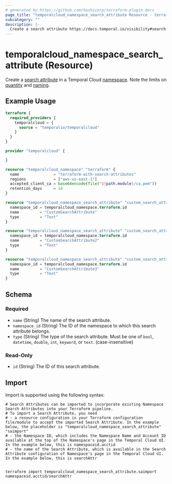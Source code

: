 ```yaml
---
# generated by https://github.com/hashicorp/terraform-plugin-docs
page_title: "temporalcloud_namespace_search_attribute Resource - terraform-provider-temporalcloud"
subcategory: ""
description: |-
  Create a search attribute https://docs.temporal.io/visibility#search-attribute in a Temporal Cloud namespace https://registry.terraform.io/providers/temporalio/temporalcloud/latest/docs/resources/namespace. Note the limits on quantity https://docs.temporal.io/cloud/limits#number-of-custom-search-attributes and naming https://docs.temporal.io/cloud/limits#custom-search-attribute-names.
---
```


# temporalcloud_namespace_search_attribute (Resource)

Create a [search attribute](https://docs.temporal.io/visibility#search-attribute) in a Temporal Cloud [namespace](https://registry.terraform.io/providers/temporalio/temporalcloud/latest/docs/resources/namespace). Note the limits on [quantity](https://docs.temporal.io/cloud/limits#number-of-custom-search-attributes) and [naming](https://docs.temporal.io/cloud/limits#custom-search-attribute-names).

## Example Usage

```terraform
terraform {
  required_providers {
    temporalcloud = {
      source = "temporalio/temporalcloud"
    }
  }
}

provider "temporalcloud" {

}

resource "temporalcloud_namespace" "terraform" {
  name               = "terraform-with-search-attributes"
  regions            = ["aws-us-east-1"]
  accepted_client_ca = base64encode(file("${path.module}/ca.pem"))
  retention_days     = 14
}

resource "temporalcloud_namespace_search_attribute" "custom_search_attribute" {
  namespace_id = temporalcloud_namespace.terraform.id
  name         = "CustomSearchAttribute"
  type         = "Text"
}

resource "temporalcloud_namespace_search_attribute" "custom_search_attribute2" {
  namespace_id = temporalcloud_namespace.terraform.id
  name         = "CustomSearchAttribute2"
  type         = "Text"
}

resource "temporalcloud_namespace_search_attribute" "custom_search_attribute3" {
  namespace_id = temporalcloud_namespace.terraform.id
  name         = "CustomSearchAttribute3"
  type         = "Text"
}
```

<!-- schema generated by tfplugindocs -->
## Schema

### Required

- `name` (String) The name of the search attribute.
- `namespace_id` (String) The ID of the namespace to which this search attribute belongs.
- `type` (String) The type of the search attribute. Must be one of `bool`, `datetime`, `double`, `int`, `keyword`, or `text`. (case-insensitive)

### Read-Only

- `id` (String) The ID of this search attribute.

## Import

Import is supported using the following syntax:

```shell
# Search Attributes can be imported to incorporate existing Namespace Search Attributes into your Terraform pipeline. 
# To import a Search Attribute, you need
# - a resource configuration in your Terraform configuration file/module to accept the imported Search Attribute. In the example below, the placeholder is "temporalcloud_namespace_search_attribute" "saimport"
# - the Namespace ID, which includes the Namespace Name and Account ID available at the top of the Namespace's page in the Temporal Cloud UI. In the example below, this is namespaceid.acctid
# - the name of the Search Attribute, which is available in the Search Attribute configuration of Namespace's page in the Temporal Cloud UI. In the example below, this is searchAttr


terraform import temporalcloud_namespace_search_attribute.saimport namespaceid.acctid/searchAttr
```
